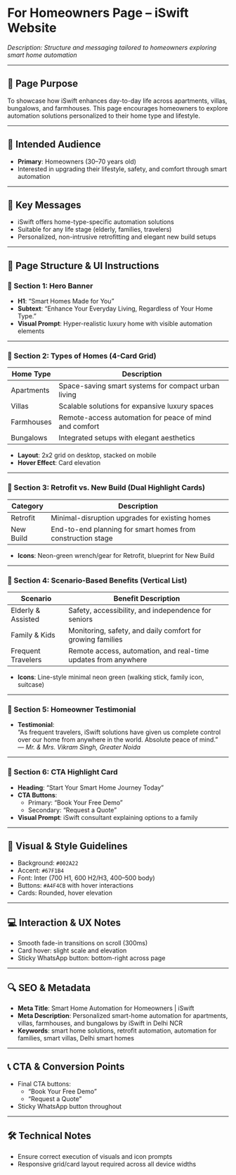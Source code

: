 # For Homeowners Page – iSwift Website

_Description: Structure and messaging tailored to homeowners exploring smart home automation_

---

## 🎯 Page Purpose

To showcase how iSwift enhances day-to-day life across apartments, villas, bungalows, and farmhouses. This page encourages homeowners to explore automation solutions personalized to their home type and lifestyle.

---

## 👥 Intended Audience

- **Primary**: Homeowners (30–70 years old)
- Interested in upgrading their lifestyle, safety, and comfort through smart automation

---

## 🔑 Key Messages

- iSwift offers home-type-specific automation solutions
- Suitable for any life stage (elderly, families, travelers)
- Personalized, non-intrusive retrofitting and elegant new build setups

---

## 🧱 Page Structure & UI Instructions

### 🔹 Section 1: Hero Banner

- **H1**: “Smart Homes Made for You”
- **Subtext**: “Enhance Your Everyday Living, Regardless of Your Home Type.”
- **Visual Prompt**: Hyper-realistic luxury home with visible automation elements

---

### 🔹 Section 2: Types of Homes (4-Card Grid)

| Home Type   | Description                                                |
|-------------|------------------------------------------------------------|
| Apartments  | Space-saving smart systems for compact urban living        |
| Villas      | Scalable solutions for expansive luxury spaces             |
| Farmhouses  | Remote-access automation for peace of mind and comfort     |
| Bungalows   | Integrated setups with elegant aesthetics                  |

- **Layout**: 2x2 grid on desktop, stacked on mobile
- **Hover Effect**: Card elevation

---

### 🔹 Section 3: Retrofit vs. New Build (Dual Highlight Cards)

| Category   | Description                                                |
|------------|------------------------------------------------------------|
| Retrofit   | Minimal-disruption upgrades for existing homes             |
| New Build  | End-to-end planning for smart homes from construction stage|

- **Icons**: Neon-green wrench/gear for Retrofit, blueprint for New Build

---

### 🔹 Section 4: Scenario-Based Benefits (Vertical List)

| Scenario               | Benefit Description                                                |
|------------------------|--------------------------------------------------------------------|
| Elderly & Assisted     | Safety, accessibility, and independence for seniors                |
| Family & Kids          | Monitoring, safety, and daily comfort for growing families         |
| Frequent Travelers     | Remote access, automation, and real-time updates from anywhere     |

- **Icons**: Line-style minimal neon green (walking stick, family icon, suitcase)

---

### 🔹 Section 5: Homeowner Testimonial

- **Testimonial**:  
  “As frequent travelers, iSwift solutions have given us complete control over our home from anywhere in the world. Absolute peace of mind.”  
  — *Mr. & Mrs. Vikram Singh, Greater Noida*

---

### 🔹 Section 6: CTA Highlight Card

- **Heading**: “Start Your Smart Home Journey Today”
- **CTA Buttons**:
  - Primary: “Book Your Free Demo”
  - Secondary: “Request a Quote”
- **Visual Prompt**: iSwift consultant explaining options to a family

---

## 🎨 Visual & Style Guidelines

- Background: `#002A22`
- Accent: `#67F1B4`
- Font: Inter (700 H1, 600 H2/H3, 400–500 body)
- Buttons: `#A4F4CB` with hover interactions
- Cards: Rounded, hover elevation

---

## 💻 Interaction & UX Notes

- Smooth fade-in transitions on scroll (300ms)
- Card hover: slight scale and elevation
- Sticky WhatsApp button: bottom-right across page

---

## 🔍 SEO & Metadata

- **Meta Title**: Smart Home Automation for Homeowners | iSwift
- **Meta Description**: Personalized smart-home automation for apartments, villas, farmhouses, and bungalows by iSwift in Delhi NCR
- **Keywords**: smart home solutions, retrofit automation, automation for families, smart villas, Delhi smart homes

---

## 📞 CTA & Conversion Points

- Final CTA buttons:
  - “Book Your Free Demo”
  - “Request a Quote”
- Sticky WhatsApp button throughout

---

## 🛠 Technical Notes

- Ensure correct execution of visuals and icon prompts
- Responsive grid/card layout required across all device widths
